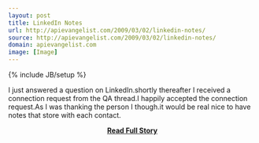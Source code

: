 ```yaml
---
layout: post
title: LinkedIn Notes
url: http://apievangelist.com/2009/03/02/linkedin-notes/
source: http://apievangelist.com/2009/03/02/linkedin-notes/
domain: apievangelist.com
image: [Image]
---
```

{% include JB/setup %}<p>I just answered a question on LinkedIn.shortly thereafter I received a connection request from the QA thread.I happily accepted the connection request.As I was thanking the person I though.it would be real nice to have notes that store with each contact.</p>
<center><p><a href="http://apievangelist.com/2009/03/02/linkedin-notes/" style='padding:25px; font-sze:18px; font-weight: bold;'>Read Full Story</a></p></center>
